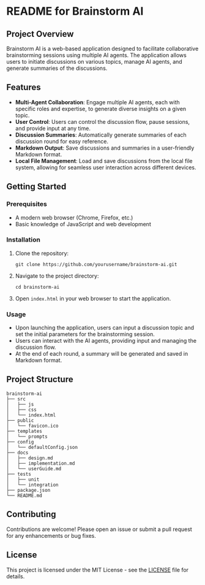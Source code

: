 # README for Brainstorm AI

## Project Overview

Brainstorm AI is a web-based application designed to facilitate collaborative brainstorming sessions using multiple AI agents. The application allows users to initiate discussions on various topics, manage AI agents, and generate summaries of the discussions.

## Features

- **Multi-Agent Collaboration**: Engage multiple AI agents, each with specific roles and expertise, to generate diverse insights on a given topic.
- **User Control**: Users can control the discussion flow, pause sessions, and provide input at any time.
- **Discussion Summaries**: Automatically generate summaries of each discussion round for easy reference.
- **Markdown Output**: Save discussions and summaries in a user-friendly Markdown format.
- **Local File Management**: Load and save discussions from the local file system, allowing for seamless user interaction across different devices.

## Getting Started

### Prerequisites

- A modern web browser (Chrome, Firefox, etc.)
- Basic knowledge of JavaScript and web development

### Installation

1. Clone the repository:
   ```
   git clone https://github.com/yourusername/brainstorm-ai.git
   ```
2. Navigate to the project directory:
   ```
   cd brainstorm-ai
   ```
3. Open `index.html` in your web browser to start the application.

### Usage

- Upon launching the application, users can input a discussion topic and set the initial parameters for the brainstorming session.
- Users can interact with the AI agents, providing input and managing the discussion flow.
- At the end of each round, a summary will be generated and saved in Markdown format.

## Project Structure

```
brainstorm-ai
├── src
│   ├── js
│   ├── css
│   └── index.html
├── public
│   └── favicon.ico
├── templates
│   └── prompts
├── config
│   └── defaultConfig.json
├── docs
│   ├── design.md
│   ├── implementation.md
│   └── userGuide.md
├── tests
│   ├── unit
│   └── integration
├── package.json
└── README.md
```

## Contributing

Contributions are welcome! Please open an issue or submit a pull request for any enhancements or bug fixes.

## License

This project is licensed under the MIT License - see the [LICENSE](LICENSE) file for details.